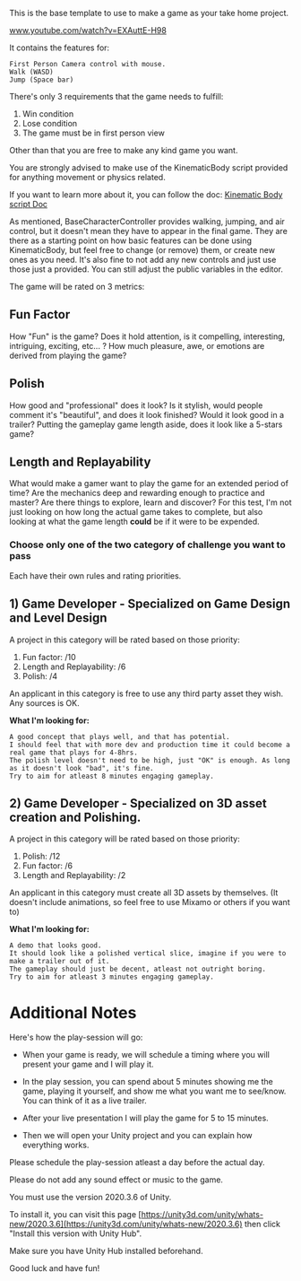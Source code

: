 This is the base template to use to make a game as your take home project.

www.youtube.com/watch?v=EXAuttE-H98

It contains the features for:

	First Person Camera control with mouse.
	Walk (WASD)
	Jump (Space bar)

There's only 3 requirements that the game needs to fulfill:
1) Win condition
2) Lose condition
3) The game must be in first person view

Other than that you are free to make any kind game you want.

You are strongly advised to make use of the KinematicBody script provided for anything movement or physics related.

If you want to learn more about it, you can follow the doc: [Kinematic Body script Doc](https://github.com/gflores/CreateAGameChallenge/wiki)

As mentioned, BaseCharacterController provides walking, jumping, and air control, but it doesn't mean they have to appear in the final game.
They are there as a starting point on how basic features can be done using KinematicBody, but feel free to change (or remove) them, or create new ones as you need.
It's also fine to not add any new controls and just use those just a provided. You can still adjust the public variables in the editor.

The game will be rated on 3 metrics:

## Fun Factor
How "Fun" is the game? Does it hold attention, is it compelling, interesting, intriguing, exciting, etc... ?
How much pleasure, awe, or emotions are derived from playing the game?

## Polish
How good and "professional" does it look? Is it stylish, would people comment it's "beautiful", and does it look finished?
Would it look good in a trailer? 
Putting the gameplay game length aside, does it look like a 5-stars game?

## Length and Replayability
What would make a gamer want to play the game for an extended period of time?
Are the mechanics deep and rewarding enough to practice and master? Are there things to explore, learn and discover?
For this test, I'm not just looking on how long the actual game takes to complete, but also looking at what the game length **could** be if it were to be expended.
		
### Choose only one of the two category of challenge you want to pass
Each have their own rules and rating priorities.

## 1) Game Developer - Specialized on Game Design and Level Design
A project in this category will be rated based on those priority:

1) Fun factor: /10
2) Length and Replayability: /6
3) Polish: /4

An applicant in this category is free to use any third party asset they wish. Any sources is OK.
	
**What I'm looking for:**

	A good concept that plays well, and that has potential.
	I should feel that with more dev and production time it could become a real game that plays for 4-8hrs.
	The polish level doesn't need to be high, just "OK" is enough. As long as it doesn't look "bad", it's fine.
	Try to aim for atleast 8 minutes engaging gameplay.

## 2) Game Developer - Specialized on 3D asset creation and Polishing.
A project in this category will be rated based on those priority:

1) Polish: /12
2) Fun factor: /6
3) Length and Replayability: /2

An applicant in this category must create all 3D assets by themselves.
(It doesn't include animations, so feel free to use Mixamo or others if you want to)

**What I'm looking for:**

	A demo that looks good.
	It should look like a polished vertical slice, imagine if you were to make a trailer out of it.
	The gameplay should just be decent, atleast not outright boring.
	Try to aim for atleast 3 minutes engaging gameplay.



# Additional Notes

Here's how the play-session will go:

- When your game is ready, we will schedule a timing where you will present your game and I will play it.

- In the play session, you can spend about 5 minutes showing me the game, playing it yourself, and show me what you want me to see/know.
You can think of it as a live trailer.

- After your live presentation I will play the game for 5 to 15 minutes.

- Then we will open your Unity project and you can explain how everything works.

Please schedule the play-session atleast a day before the actual day.

Please do not add any sound effect or music to the game.


You must use the version 2020.3.6 of Unity.

To install it, you can visit this page [https://unity3d.com/unity/whats-new/2020.3.6](https://unity3d.com/unity/whats-new/2020.3.6) then click "Install this version with Unity Hub".

Make sure you have Unity Hub installed beforehand.

Good luck and have fun!
